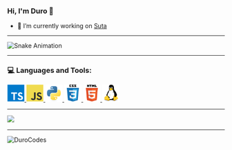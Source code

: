### Hi, I'm Duro :wave:

- 💫 I’m currently working on [Suta](https://github.com/DuroCodes/Suta)

---

![Snake Animation](https://raw.githubusercontent.com/DuroCodes/DuroCodes/output/github-contribution-grid-snake.svg)

---

<h3 align="left">💻 Languages and Tools:</h3>
<p align="left"> 
    <a href="https://www.typescriptlang.org/" target="_blank" rel="noreferrer"> 
    <img src="https://raw.githubusercontent.com/devicons/devicon/master/icons/typescript/typescript-original.svg" alt="typescript" width="40" height="40"/> 
    <a href="https://developer.mozilla.org/en-US/docs/Web/JavaScript" target="_blank" rel="noreferrer"> 
    <img src="https://raw.githubusercontent.com/devicons/devicon/master/icons/javascript/javascript-original.svg" alt="javascript" width="40" height="40"/> 
    <a href="https://www.python.org" target="_blank" rel="noreferrer"> 
    <img src="https://raw.githubusercontent.com/devicons/devicon/master/icons/python/python-original.svg" alt="python" width="40" height="40"/>
    <a href="https://www.w3schools.com/css/" target="_blank" rel="noreferrer">
    <img src="https://raw.githubusercontent.com/devicons/devicon/master/icons/css3/css3-original-wordmark.svg" alt="css3" width="40" height="40"/> 
    <a href="https://www.w3.org/html/" target="_blank" rel="noreferrer">
    <img src="https://raw.githubusercontent.com/devicons/devicon/master/icons/html5/html5-original-wordmark.svg" alt="html5" width="40" height="40"/>  
    <a href="https://www.linux.org/" target="_blank" rel="noreferrer"> 
    <img src="https://raw.githubusercontent.com/devicons/devicon/master/icons/linux/linux-original.svg" alt="linux" width="40" height="40"/> 
        </a>
</p>

---

<p><img src="https://github-readme-stats.vercel.app/api/top-langs?username=DuroCodes&show_icons=true&theme=dracula&locale=en&layout=compact"></p>

---

<p align="left"> <img src="https://komarev.com/ghpvc/?username=DuroCodes&label=Views&color=0e75b6&style=flat" alt="DuroCodes" /> </p>
